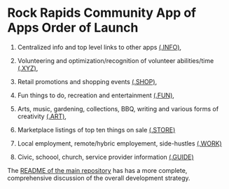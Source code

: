 # Rock Rapids Community App of Apps Order of Launch

1) Centralized info and top level links to other apps [(.INFO)](https://rockrapids.github.io/FOSS/0/),

2) Volunteering and optimization/recognition of volunteer abilities/time [(.XYZ)](https://rockrapids.github.io/FOSS/7/),    

3) Retail promotions and shopping events [(.SHOP)](https://rockrapids.github.io/FOSS/4/),

4) Fun things to do, recreation and entertainment [(.FUN)](https://rockrapids.github.io/FOSS/2/),

5) Arts, music, gardening, collections, BBQ, writing and various forms of creativity [(.ART)](https://rockrapids.github.io/FOSS/1/),

6) Marketplace listings of top ten things on sale [(.STORE)](https://rockrapids.github.io/FOSS/5/) 

7) Local employment, remote/hybric employement, side-hustles [(.WORK)](https://rockrapids.github.io/FOSS/6/)

8) Civic, schoool, church, service provider information [(.GUIDE)](https://rockrapids.github.io/FOSS/3/)

The [README of the main repository](https://github.com/RockRapids/RockRapids.github.io/blob/main/README.md) has has a more complete, comprehensive discussion of the overall development strategy.

